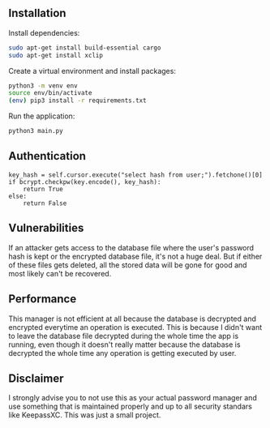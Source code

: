 ## Installation
Install dependencies:
```bash
sudo apt-get install build-essential cargo
sudo apt-get install xclip
```
Create a virtual environment and install packages:
```bash
python3 -m venv env
source env/bin/activate
(env) pip3 install -r requirements.txt
```
Run the application:
```bash
python3 main.py
```
## Authentication
```python3
key_hash = self.cursor.execute("select hash from user;").fetchone()[0]
if bcrypt.checkpw(key.encode(), key_hash):
    return True
else:
    return False
```
## Vulnerabilities
If an attacker gets access to the database file where the user's password hash is kept or the encrypted database file, it's not a huge deal. But if either of these files gets deleted, all the stored data will be gone for good and most likely can't be recovered.
## Performance
This manager is not efficient at all because the database is decrypted and encrypted everytime an operation is executed. This is because I didn't want to leave the database file decrypted during the whole time the app is running, even though it doesn't really matter because the database is decrypted the whole time any operation is getting executed by user.
## Disclaimer
I strongly advise you to not use this as your actual password manager and use something that is maintained properly and up to all security standars like KeepassXC. This was just a small project.